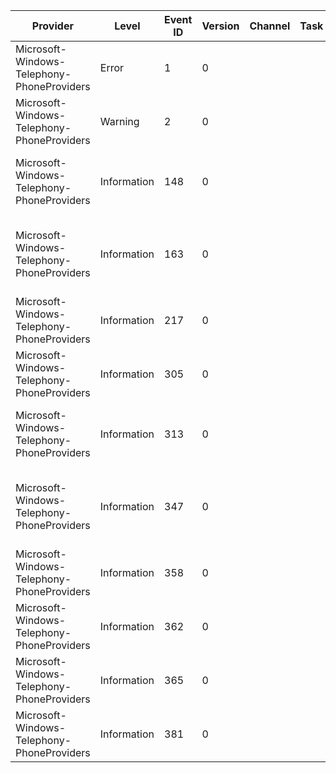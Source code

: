 Provider                                    |  Level        |  Event ID  |  Version  |  Channel  |  Task  |  Opcode  |  Keyword   |  Message
--------------------------------------------|---------------|------------|-----------|-----------|--------|----------|------------|----------------------------------------------------------------------------------------------------------------------------------
Microsoft-Windows-Telephony-PhoneProviders  |  Error        |  1         |  0        |           |        |          |  Error     |  [ERROR] originated HRESULT={P1_HResult} [{P2_String} @ {P3_UInt32}]
Microsoft-Windows-Telephony-PhoneProviders  |  Warning      |  2         |  0        |           |        |          |            |  [ERROR] propagated HRESULT={P1_HResult} [{P2_String} @ {P3_UInt32}]
Microsoft-Windows-Telephony-PhoneProviders  |  Information  |  148       |  0        |           |        |          |            |  Cellvoice UICC Line set; sim swap pending: {P1_Int}; old/new line ID: {P2_UnicodeString} / {P3_UnicodeString}
Microsoft-Windows-Telephony-PhoneProviders  |  Information  |  163       |  0        |           |        |          |            |  Read call forwarding state from registry. m_callForwardingState: {Prop_HexInt32}; m_callForwardingAddress: {Prop_UnicodeString}
Microsoft-Windows-Telephony-PhoneProviders  |  Information  |  217       |  0        |           |        |          |            |  LineFactory->CallEnded({Prop_Ptr}, {Prop_UINT})
Microsoft-Windows-Telephony-PhoneProviders  |  Information  |  305       |  0        |           |        |          |            |  Set Can Focus result: {Prop_HexInt32}
Microsoft-Windows-Telephony-PhoneProviders  |  Information  |  313       |  0        |           |        |          |            |  3GPP2CallModel ignored disconnected call (CellVoice ID {Prop_HexInt32_1}) due to existing call (CellVoice ID {Prop_HexInt32_2}).
Microsoft-Windows-Telephony-PhoneProviders  |  Information  |  347       |  0        |           |        |          |            |  UpdateCallPresence, [currentPresence={currentPresence}][aggregatePresence={aggregatePresence}][allSameType={allSameType}]
Microsoft-Windows-Telephony-PhoneProviders  |  Information  |  358       |  0        |           |        |          |            |  Emergency call DisableAndEnable Audio from 3GPP CallModel. ECallId: {Prop_HexInt32}.
Microsoft-Windows-Telephony-PhoneProviders  |  Information  |  362       |  0        |           |        |          |            |  OnSubscriberNumbersChange, [result={Prop_HexInt32}]
Microsoft-Windows-Telephony-PhoneProviders  |  Information  |  365       |  0        |           |        |          |  VoipLine  |  Timedout pending RPC for line: {Prop_LinePtr}, callid: {Prop_ControllerCallId}, type: {RpcCallType}
Microsoft-Windows-Telephony-PhoneProviders  |  Information  |  381       |  0        |           |        |          |            |  LineFactory->NewAcceptedCall({Prop_Ptr}, {Prop_UINT})